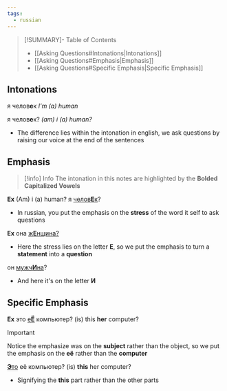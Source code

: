 ```yaml
---
tags:
  - russian
---
```

>[!SUMMARY]- Table of Contents
>   - [[Asking Questions#Intonations|Intonations]]
>   - [[Asking Questions#Emphasis|Emphasis]]
>   - [[Asking Questions#Specific Emphasis|Specific Emphasis]]
## Intonations
я челов**е**к *I'm (a) human*

я челов**е**к? *(am) i (a) human?*

- The difference lies within the intonation in english, we ask questions by raising our voice at the end of the sentences

## Emphasis

>[!info] Info
>The intonation in this notes are highlighted by the **Bolded Capitalized Vowels**

**Ex**
(Am) i (a) human? я <u>челов**Е**к</u>?

- In russian, you put the emphasis on the **stress** of the word it self to ask questions

**Ex**
она <u>ж**Е**нщина?</u>

- Here the stress lies on the letter **Е**, so we put the emphasis to turn a **statement** into a **question**

он <u>мужч**И**на</u>?

- And here it's on the letter **И**
## Specific Emphasis
**Ex**
это <u>е**Ё**</u> компьютер? (is) this **her** computer?

>[!important]
>Notice the emphasize was on the **subject** rather than the object, so we put the emphasis on the **её** rather than the **computer**

<u>**Э**то</u> её компьютер? (is) **this** her computer?

- Signifying the **this** part rather than the other parts